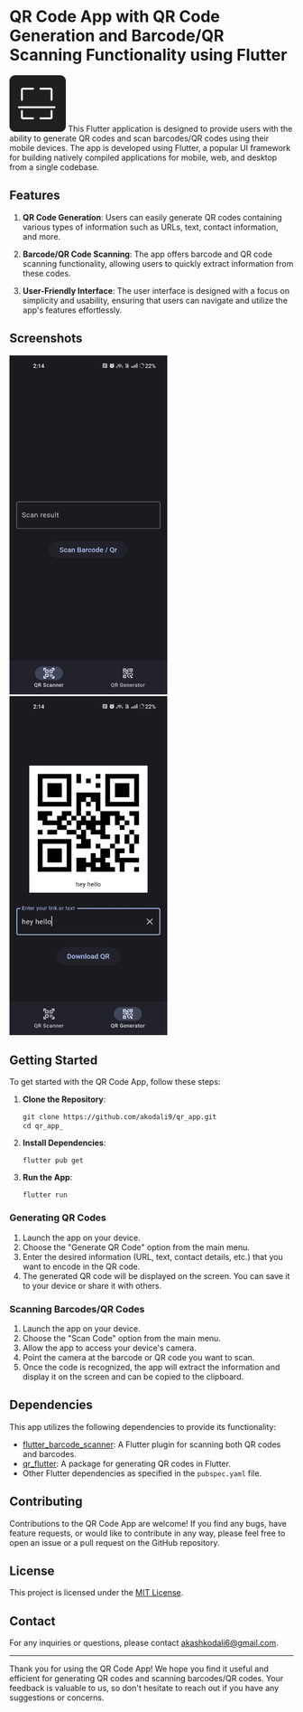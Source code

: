 # QR Code App with QR Code Generation and Barcode/QR Scanning Functionality using Flutter

<img src = './assets/icon.png' width = '100' height = '100' alt = 'icon'> This Flutter application is designed to provide users with the ability to generate QR codes and scan barcodes/QR codes using their mobile devices. The app is developed using Flutter, a popular UI framework for building natively compiled applications for mobile, web, and desktop from a single codebase.

## Features

1. **QR Code Generation**: Users can easily generate QR codes containing various types of information such as URLs, text, contact information, and more.

2. **Barcode/QR Code Scanning**: The app offers barcode and QR code scanning functionality, allowing users to quickly extract information from these codes.

3. **User-Friendly Interface**: The user interface is designed with a focus on simplicity and usability, ensuring that users can navigate and utilize the app's features effortlessly.

## Screenshots

<img src = './assets/screenshots/Screenshot_1.jpg' width = '280' height = '600' alt = 'screenshot_1'>
<img src = './assets/screenshots/Screenshot_2.jpg' width = '280' height = '600' alt = 'screenshot_2'>

## Getting Started

To get started with the QR Code App, follow these steps:

1. **Clone the Repository**:
   ```
   git clone https://github.com/akodali9/qr_app.git
   cd qr_app_
   ```

2. **Install Dependencies**:
   ```
   flutter pub get
   ```

3. **Run the App**:
   ```
   flutter run
   ```

### Generating QR Codes

1. Launch the app on your device.
2. Choose the "Generate QR Code" option from the main menu.
3. Enter the desired information (URL, text, contact details, etc.) that you want to encode in the QR code.
4. The generated QR code will be displayed on the screen. You can save it to your device or share it with others.

### Scanning Barcodes/QR Codes

1. Launch the app on your device.
2. Choose the "Scan Code" option from the main menu.
3. Allow the app to access your device's camera.
4. Point the camera at the barcode or QR code you want to scan.
5. Once the code is recognized, the app will extract the information and display it on the screen and can be copied to the clipboard.

## Dependencies

This app utilizes the following dependencies to provide its functionality:

- [flutter_barcode_scanner](https://pub.dev/packages/flutter_barcode_scanner): A Flutter plugin for scanning both QR codes and barcodes.
- [qr_flutter](https://pub.dev/packages/qr_flutter): A package for generating QR codes in Flutter.
- Other Flutter dependencies as specified in the `pubspec.yaml` file.

## Contributing

Contributions to the QR Code App are welcome! If you find any bugs, have feature requests, or would like to contribute in any way, please feel free to open an issue or a pull request on the GitHub repository.

## License

This project is licensed under the [MIT License](LICENSE).

## Contact

For any inquiries or questions, please contact [akashkodali6@gmail.com](mailto:akashkodali6@gmail.com).

---

Thank you for using the QR Code App! We hope you find it useful and efficient for generating QR codes and scanning barcodes/QR codes. Your feedback is valuable to us, so don't hesitate to reach out if you have any suggestions or concerns.